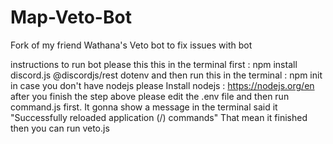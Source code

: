 # Map-Veto-Bot
Fork of my friend Wathana's Veto bot to fix issues with bot


instructions to run bot
please this this in the terminal first : npm install discord.js @discordjs/rest dotenv
and then run this in the terminal : npm init
in case you don't have nodejs please
Install nodejs : https://nodejs.org/en
after you finish the step above please edit the .env file and then run command.js first.
It gonna show a message in the terminal said it "Successfully reloaded application (/) commands"
That mean it finished then you can run veto.js